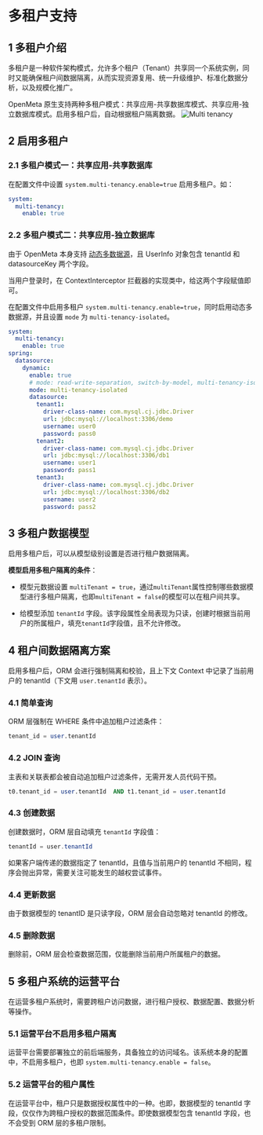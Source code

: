 # 多租户支持
## 1 多租户介绍
多租户是一种软件架构模式，允许多个租户（Tenant）共享同一个系统实例，同时又能确保租户间数据隔离，从而实现资源复用、统一升级维护、标准化数据分析，以及规模化推广。

OpenMeta 原生支持两种多租户模式：共享应用-共享数据库模式、共享应用-独立数据库模式。启用多租户后，自动根据租户隔离数据。
![Multi tenancy](/image/multi-tenancy.png)

## 2 启用多租户
### 2.1 多租户模式一：共享应用-共享数据库
在配置文件中设置 `system.multi-tenancy.enable=true` 启用多租户。如：
```yaml
system:
  multi-tenancy:
    enable: true
```

### 2.2 多租户模式二：共享应用-独立数据库
由于 OpenMeta 本身支持 [动态多数据源](./datasource)，且 UserInfo 对象包含 tenantId 和 datasourceKey 两个字段。

当用户登录时，在 ContextInterceptor 拦截器的实现类中，给这两个字段赋值即可。

在配置文件中启用多租户 `system.multi-tenancy.enable=true`，同时启用动态多数据源，并且设置 `mode` 为 `multi-tenancy-isolated`。
```yaml
system:
  multi-tenancy:
    enable: true
spring:
  datasource:
    dynamic:
      enable: true
      # mode: read-write-separation, switch-by-model, multi-tenancy-isolated, multi-datasource(default)
      mode: multi-tenancy-isolated
      datasource:
        tenant1:
          driver-class-name: com.mysql.cj.jdbc.Driver
          url: jdbc:mysql://localhost:3306/demo
          username: user0
          password: pass0
        tenant2:
          driver-class-name: com.mysql.cj.jdbc.Driver
          url: jdbc:mysql://localhost:3306/db1
          username: user1
          password: pass1
        tenant3:
          driver-class-name: com.mysql.cj.jdbc.Driver
          url: jdbc:mysql://localhost:3306/db2
          username: user2
          password: pass2
```

## 3 多租户数据模型
启用多租户后，可以从模型级别设置是否进行租户数据隔离。

**模型启用多租户隔离的条件**：
* 模型元数据设置 `multiTenant = true`，通过`multiTenant`属性控制哪些数据模型进行多租户隔离，也即`multiTenant = false`的模型可以在租户间共享。

* 给模型添加 `tenantId` 字段。该字段属性全局表现为只读，创建时根据当前用户的所属租户，填充`tenantId`字段值，且不允许修改。

## 4 租户间数据隔离方案
启用多租户后，ORM 会进行强制隔离和校验，且上下文 Context 中记录了当前用户的 tenantId（下文用 `user.tenantId` 表示）。

### 4.1 简单查询
ORM 层强制在 WHERE 条件中追加租户过滤条件：
```sql
tenant_id = user.tenantId
```

### 4.2 JOIN 查询
主表和关联表都会被自动追加租户过滤条件，无需开发人员代码干预。
```sql
t0.tenant_id = user.tenantId  AND t1.tenant_id = user.tenantId
```

### 4.3 创建数据
创建数据时，ORM 层自动填充 `tenantId` 字段值：
```java
tenantId = user.tenantId
```
如果客户端传递的数据指定了 tenantId，且值与当前用户的 tenantId 不相同，程序会抛出异常，需要关注可能发生的越权尝试事件。

### 4.4 更新数据
由于数据模型的 tenantID 是只读字段，ORM 层会自动忽略对 tenantId 的修改。

### 4.5 删除数据
删除前，ORM 层会检查数据范围，仅能删除当前用户所属租户的数据。

## 5 多租户系统的运营平台
在运营多租户系统时，需要跨租户访问数据，进行租户授权、数据配置、数据分析等操作。

### 5.1 运营平台不启用多租户隔离
运营平台需要部署独立的前后端服务，具备独立的访问域名。该系统本身的配置中，不启用多租户，也即 `system.multi-tenancy.enable = false`。

### 5.2 运营平台的租户属性
在运营平台中，租户只是数据授权属性中的一种。也即，数据模型的 tenantId 字段，仅仅作为跨租户授权的数据范围条件。即使数据模型包含 tenantId 字段，也不会受到 ORM 层的多租户限制。
